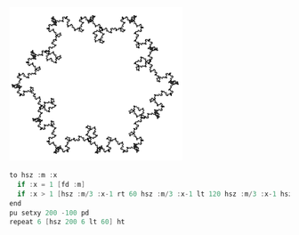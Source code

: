 ![](/teknoc/output/031.png)

```c
to hsz :m :x
  if :x = 1 [fd :m]
  if :x > 1 [hsz :m/3 :x-1 rt 60 hsz :m/3 :x-1 lt 120 hsz :m/3 :x-1 hsz :m/3 :x-1 rt 120 hsz :m/3 :x-1 lt 60]
end
pu setxy 200 -100 pd
repeat 6 [hsz 200 6 lt 60] ht
```
